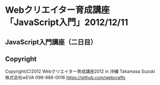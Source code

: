 # Webクリエイター育成講座「JavaScript入門」2012/12/11
## JavaScript入門講座（二日目）

## Copyright
Copyright(C)2012 Webクリエイター育成講座2012 in 沖縄
Takamasa Suzuki 株式会社wEVA 098-988-0016
https://github.com/webcrafts
